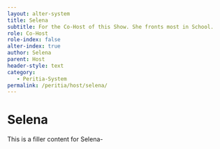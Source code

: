 ```yaml
---
layout: alter-system
title: Selena
subtitle: For the Co-Host of this Show. She fronts most in School.
role: Co-Host
role-index: false
alter-index: true
author: Selena
parent: Host
header-style: text
category:
   - Peritia-System
permalink: /peritia/host/selena/
---
```

# Selena
This is a filler content for Selena-

